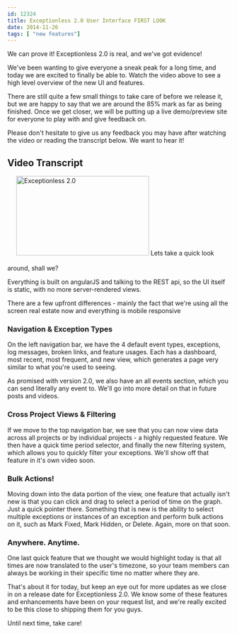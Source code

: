 ```yaml
---
id: 12324
title: Exceptionless 2.0 User Interface FIRST LOOK
date: 2014-11-26
tags: [ "new features"]
---
```


We can prove it! Exceptionless 2.0 is real, and we've got evidence!

We've been wanting to give everyone a sneak peak for a long time, and today we are excited to finally be able to. Watch the video above to see a high level overview of the new UI and features.

There are still quite a few small things to take care of before we release it, but we are happy to say that we are around the 85% mark as far as being finished. Once we get closer, we will be putting up a live demo/preview site for everyone to play with and give feedback on.

Please don't hesitate to give us any feedback you may have after watching the video or reading the transcript below. We want to hear it!

<!--more-->

## **Video Transcript**

<img loading="lazy" class="alignright size-medium wp-image-12325" style="margin-left: 20px; margin-bottom: 20px;" src="/assets/img/news/v2VideoThumbnail-300x179.png" alt="Exceptionless 2.0" width="300" height="179" data-id="12325" srcset="/assets/v2VideoThumbnail-300x179.png 300w, /assets/v2VideoThumbnail-1024x611.png 1024w, /assets/v2VideoThumbnail.png 1904w" sizes="(max-width: 300px) 100vw, 300px" /> Lets take a quick look around, shall we?

Everything is built on angularJS and talking to the REST api, so the UI itself is static, with no more server-rendered views.

There are a few upfront differences - mainly the fact that we're using all the screen real estate now and everything is mobile responsive

### Navigation & Exception Types

On the left navigation bar, we have the 4 default event types, exceptions, log messages, broken links, and feature usages. Each has a dashboard, most recent, most frequent, and new view, which generates a page very similar to what you're used to seeing.

As promised with version 2.0, we also have an all events section, which you can send literally any event to. We'll go into more detail on that in future posts and videos.

### Cross Project Views & Filtering

If we move to the top navigation bar, we see that you can now view data across all projects or by individual projects - a highly requested feature. We then have a quick time period selector, and finally the new filtering system, which allows you to quickly filter your exceptions. We'll show off that feature in it's own video soon.

### Bulk Actions!

Moving down into the data portion of the view, one feature that actually isn't new is that you can click and drag to select a period of time on the graph. Just a quick pointer there. Something that is new is the ability to select multiple exceptions or instances of an exception and perform bulk actions on it, such as Mark Fixed, Mark Hidden, or Delete. Again, more on that soon.

### Anywhere. Anytime.

One last quick feature that we thought we would highlight today is that all times are now translated to the user's timezone, so your team members can always be working in their specific time no matter where they are.

That's about it for today, but keep an eye out for more updates as we close in on a release date for Exceptionless 2.0. We know some of these features and enhancements have been on your request list, and we're really excited to be this close to shipping them for you guys.

Until next time, take care!
